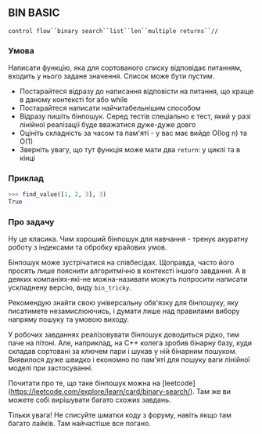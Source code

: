 ## BIN BASIC

`control flow``binary search``list``len``multiple returns``//`

### Умова

Написати функцію, яка для сортованого списку відповідає питанням, входить у нього задане значення.
  Список може бути пустим.

* Постарайтеся відразу до написання відповісти на питання, що краще в даному контексті for або while
* Постарайтеся написати найчитабельнішим способом
* Відразу пишіть бінпошук. Серед тестів спеціально є тест, який у разі лінійної реалізації буде вважатися дуже-дуже довго
* Оцініть складність за часом та пам'яті - у вас має вийде О(log n) та O(1)
* Зверніть увагу, що тут функція може мати два `return`: у циклі та в кінці

### Приклад

```python
>>> find_value([1, 2, 3], 3)
True
````

### Про задачу

Ну це класика. Чим хороший бінпошук для навчання - тренує акуратну роботу з індексами та обробку крайових умов.

Бінпошук може зустрічатися на співбесідах. Щоправда, часто його просять лише пояснити алгоритмічно в контексті іншого завдання.
А в деяких компаніях-які-не можна-називати можуть попросити написати ускладнену версію, виду `bin_tricky`.

Рекомендую знайти свою універсальну обв'язку для бінпошуку, яку писатимете незамислюючись,
і думати лише над правилами вибору напряму пошуку та умовою виходу.

У робочих завданнях реалізовувати бінпошук доводиться рідко, тим паче на пітоні.
Але, наприклад, на С++ колега зробив бінарну базу, куди складав сортовані за ключем пари
і шукав у ній бінарним пошуком.
Виявилося дуже швидко і економно по пам'яті для пошуку ваги лінійної моделі при застосуванні.

Почитати про те, що таке бінпошук можна на [leetcode] (https://leetcode.com/explore/learn/card/binary-search/).
Там же ви можете собі вирішувати багато схожих завдань.

Тільки увага! Не списуйте шматки коду з форуму, навіть якщо там багато лайків. Там найчастіше все погано.